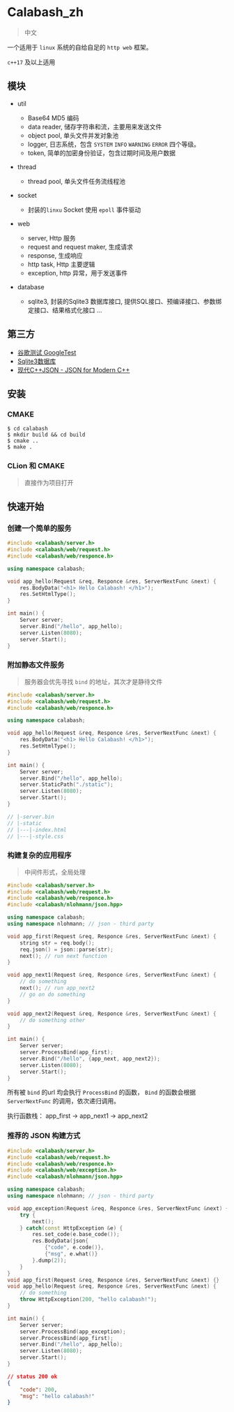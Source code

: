 # Calabash_zh

> 中文

一个适用于 `linux` 系统的自给自足的 `http web` 框架。

`c++17` 及以上适用

## 模块

* util

  * Base64 MD5 编码
  * data reader, 储存字符串和流，主要用来发送文件
  * object pool, 单头文件并发对象池
  * logger, 日志系统，包含 `SYSTEM` `INFO` `WARNING` `ERROR` 四个等级。
  * token, 简单的加密身份验证，包含过期时间及用户数据

* thread

  * thread pool, 单头文件任务流线程池

* socket

  * 封装的`linxu` Socket 使用 `epoll` 事件驱动

* web

  * server, Http 服务
  * request and request maker, 生成请求
  * response, 生成响应
  * http task, Http 主要逻辑
  * exception, http 异常，用于发送事件

* database

  * sqlite3, 封装的Sqlite3 数据库接口, 提供SQL接口、预编译接口、参数绑定接口、结果格式化接口 ...

  

## 第三方

*  [谷歌测试 GoogleTest](https://github.com/google/googletest)
*  [Sqlite3数据库](https://sqlite.org)
*  [现代C++JSON - JSON for Modern C++](https://github.com/nlohmann/json)



## 安装

### CMAKE

``` shell
$ cd calabash
$ mkdir build && cd build
$ cmake ..
$ make .
```

### CLion 和 CMAKE

> 直接作为项目打开



## 快速开始

### 创建一个简单的服务

``` c++
#include <calabash/server.h>
#include <calabash/web/request.h>
#include <calabash/web/responce.h>

using namespace calabash;

void app_hello(Request &req, Responce &res, ServerNextFunc &next) {
    res.BodyData("<h1> Hello Calabash! </h1>");
    res.SetHtmlType();
}

int main() {
    Server server;
    server.Bind("/hello", app_hello);
    server.Listen(8080);
    server.Start();
}
```



### 附加静态文件服务

> 服务器会优先寻找 `bind` 的地址，其次才是静待文件

``` c++
#include <calabash/server.h>
#include <calabash/web/request.h>
#include <calabash/web/responce.h>

using namespace calabash;

void app_hello(Request &req, Responce &res, ServerNextFunc &next) {
    res.BodyData("<h1> Hello Calabash! </h1>");
    res.SetHtmlType();
}

int main() {
    Server server;
    server.Bind("/hello", app_hello);
    server.StaticPath("./static");
    server.Listen(8080);
    server.Start();
}

// |-server.bin
// |-static
// |---|-index.html
// |---|-style.css
```



### 构建复杂的应用程序

> 中间件形式，全局处理

``` c++
#include <calabash/server.h>
#include <calabash/web/request.h>
#include <calabash/web/responce.h>
#include <calabash/nlohmann/json.hpp>

using namespace calabash;
using namespace nlohmann; // json - third party

void app_first(Request &req, Responce &res, ServerNextFunc &next) {
	string str = req.body();
    req.json() = json::parse(str);
    next();	// run next function
}

void app_next1(Request &req, Responce &res, ServerNextFunc &next) {
	// do something
    next();	// run app_next2
    // go on do something
}

void app_next2(Request &req, Responce &res, ServerNextFunc &next) {
	// do something other
}

int main() {
    Server server;
    server.ProcessBind(app_first);
    server.Bind("/hello", {app_next, app_next2});
    server.Listen(8080);
    server.Start();
}
```

所有被 `bind` 的url 均会执行 `ProcessBind` 的函数， `Bind` 的函数会根据 `ServerNextFunc` 的调用，依次递归调用。

执行函数栈： app_first -> app_next1 -> app_next2



### 推荐的 JSON 构建方式

``` c++
#include <calabash/server.h>
#include <calabash/web/request.h>
#include <calabash/web/responce.h>
#include <calabash/web/exception.h>
#include <calabash/nlohmann/json.hpp>

using namespace calabash;
using namespace nlohmann; // json - third party

void app_exception(Request &req, Responce &res, ServerNextFunc &next) {
    try {
        next();
    } catch(const HttpException &e) {
        res.set_code(e.base_code());
        res.BodyData(json{
            {"code", e.code()},
            {"msg", e.what()}
        }.dump(2));
    }
}
void app_first(Request &req, Responce &res, ServerNextFunc &next) {}
void app_hello(Request &req, Responce &res, ServerNextFunc &next) {
    // do something
    throw HttpException(200, "hello calabash!");
}

int main() {
    Server server;
    server.ProcessBind(app_exception);
    server.ProcessBind(app_first);
    server.Bind("/hello", app_hello);
    server.Listen(8080);
    server.Start();
}
```

``` json
// status 200 ok
{
    "code": 200,
    "msg": "hello calabash!"
}
```




